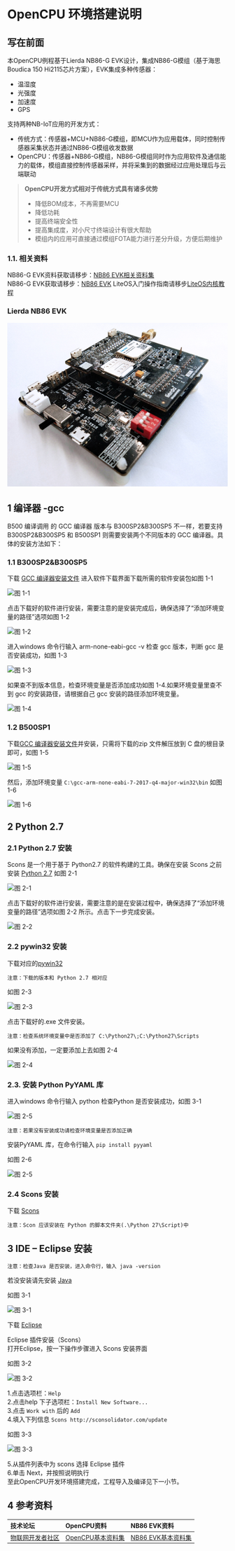 #  OpenCPU 环境搭建说明
## 写在前面
本OpenCPU例程基于Lierda NB86-G EVK设计，集成NB86-G模组（基于海思Boudica 150 Hi2115芯片方案），EVK集成多种传感器：
- 温湿度
- 光强度
- 加速度
- GPS

支持两种NB-IoT应用的开发方式：
- 传统方式：传感器+MCU+NB86-G模组，即MCU作为应用载体，同时控制传感器采集状态并通过NB86-G模组收发数据
- OpenCPU：传感器+NB86-G模组，NB86-G模组同时作为应用软件及通信能力的载体，模组直接控制传感器采样，并将采集到的数据经过应用处理后与云端联动
> **OpenCPU开发方式相对于传统方式具有诸多优势**
> - 降低BOM成本，不再需要MCU
> - 降低功耗
> - 提高终端安全性
> - 提高集成度，对小尺寸终端设计有很大帮助
> - 模组内的应用可直接通过模组FOTA能力进行差分升级，方便后期维护
### 1.1. 相关资料
NB86-G EVK资料获取请移步：[NB86 EVK相关资料集](http://bbs.lierda.com/forum.php?mod=viewthread&tid=86&page=1&extra=&_dsign=91f69885)  
NB86-G EVK获取请移步：[NB86 EVK](https://item.taobao.com/item.htm?spm=a1z10.5-c.w4002-21080581561.13.565878241Htgvt&id=578262725191)
LiteOS入门操作指南请移步[LiteOS内核教程](https://liteos.github.io/tutorials/kernel/)
### Lierda NB86 EVK
 ![NB86EVK](../../Picture/NB86EVK黑色.png)  
 
## 1 编译器 -gcc
B500 编译调用 的 GCC 编译器 版本与 B300SP2&B300SP5 不一样，若要支持B300SP2&B300SP5 和 B500SP1 则需要安装两个不同版本的 GCC 编译器。具体的安装方法如下：  
### 1.1 B300SP2&B300SP5  
下载 [GCC 编译器安装文件](https://launchpad.net/gcc-arm-embedded/+download)
进入软件下载界面下载所需的软件安装包如图 1-1  

![图 1-1](../../Picture/图1-1.png)  

点击下载好的软件进行安装，需要注意的是安装完成后，确保选择了“添加环境变量的路径”选项如图 1-2  

![图 1-2](../../Picture/图1-2.png)  

进入windows 命令行输入 arm-none-eabi-gcc -v 检查 gcc 版本，判断 gcc 是否安装成功，如图 1-3  

![图 1-3](../../Picture/图1-3.png)  

如果查不到版本信息，检查环境变量是否添加成功如图 1-4.如果环境变量里查不到 gcc 的安装路径，请根据自己 gcc 安装的路径添加环境变量。  

![图 1-4](../../Picture/图1-4.png)  

### 1.2 B500SP1
下载[GCC 编译器安装文件](https://armkeil.blob.core.windows.net/developer/Files/downloads/gnu-rm/7-2017q4/gcc-arm-none-eabi-7-2017-q4-major-win32.zip)并安装，只需将下载的zip 文件解压放到 C 盘的根目录即可，如图 1-5  

![图 1-5](../../Picture/图1-5.png)  

然后，添加环境变量 ` C:\gcc-arm-none-eabi-7-2017-q4-major-win32\bin `
如图 1-6  

![图 1-6](../../Picture/图1-6.png)

## 2 Python 2.7  
### 2.1 Python 2.7 安装  
Scons 是一个用于基于 Python2.7 的软件构建的工具。确保在安装 Scons 之前安装 [Python 2.7](https://www.python.org/downloads/release/python-2710/)
如图 2-1  

![图 2-1](../../Picture/图2-1.png)  

点击下载好的软件进行安装，需要注意的是在安装过程中，确保选择了“添加环境变量的路径”选项如图 2-2 所示。点击下一步完成安装。

![图 2-2](../../Picture/图2-2.png)  

### 2.2 pywin32 安装
下载对应的[pywin32](https://sourceforge.net/projects/pywin32/files/pywin32/Build%20221/)

`注意：下载的版本和 Python 2.7 相对应` 

如图 2-3  

![图 2-3](../../Picture/图2-3.png)  

点击下载好的.exe 文件安装。

`注意：检查系统环境变量中是否添加了 C:\Python27\;C:\Python27\Scripts`

如果没有添加，一定要添加上去如图 2-4  

![图 2-4](../../Picture/图2-4.png)  

### 2.3. 安装 Python PyYAML 库

进入windows 命令行输入 python 检查Python 是否安装成功，如图 3-1  

![图 2-5](../../Picture/图2-5.png)  

`注意：若果没有安装成功请检查环境变量是否添加正确`

安装PyYAML 库，在命令行输入 `pip install pyyaml` 

如图 2-6  

![图 2-5](../../Picture/图2-6.png)

### 2.4 Scons 安装

下载 [Scons](https://sourceforge.net/projects/scons/files/scons/2.4.0/ )  

`注意：Scon 应该安装在 Python 的脚本文件夹(.\Python 27\Script)中`

## 3 IDE – Eclipse 安装  

`注意：检查Java 是否安装，进入命令行，输入 java -version`  

若没安装请先安装 [Java](https://www.java.com/en/download/)

如图 3-1  

![图 3-1](../../Picture/图3-1.png)  

下载 [Eclipse](https://www.eclipse.org/downloads/packages/release/mars/2/eclipse-ide-cc-developers)  

Eclipse 插件安装（Scons）  
打开Eclipse，按一下操作步骤进入 Scons 安装界面  

如图 3-2  

![图 3-2](../../Picture/图3-2.png)  

1.点击选项栏：`Help`  
2.点击help 下子选项栏：`Install New Software...`  
3.点击 `Work with` 后的 `Add`      
4.填入下列信息 `Scons http://sconsolidator.com/update`

如图 3-3  

![图 3-3](../../Picture/图3-3.png) 

5.从插件列表中为 scons 选择 Eclipse 插件  
6.单击 Next，并按照说明执行  
至此OpenCPU开发环境搭建完成，工程导入及编译见下一小节。
## 4 参考资料  

| 技术论坛 | OpenCPU资料 | NB86 EVK资料
| :----------- | :----------- | :----------- |
| [物联网开发者社区](http://bbs.lierda.com) |  [OpenCPU基本资料集](https://github.com/lierda-nb-iot-team/Lierda_OpenCPU_SDK) |  [NB86 EVK基本资料集](https://github.com/lierda-nb-iot-team/Lierda_NB86_EVK) |
